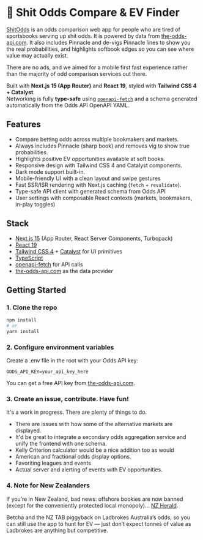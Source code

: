 # 💩 Shit Odds Compare & EV Finder

[ShitOdds](https://www.shitodds.com) is an odds comparison web app for people who are tired of sportsbooks serving up shit odds. It is powered by data from [the-odds-api.com](https://the-odds-api.com). It also includes Pinnacle and de-vigs Pinnacle lines to show you the real probabilities, and highlights softbook edges so you can see where value may actually exist.

There are no ads, and we aimed for a mobile first fast experience rather than the majority of odd comparison services out there.

Built with **Next.js 15 (App Router)** and **React 19**, styled with **Tailwind CSS 4 + Catalyst**.  
Networking is fully **type-safe** using [`openapi-fetch`](https://github.com/drwpow/openapi-fetch) and a schema generated automatically from the Odds API OpenAPI YAML.

## Features

- Compare betting odds across multiple bookmakers and markets.
- Always includes Pinnacle (sharp book) and removes vig to show true probabilities.
- Highlights positive EV opportunities available at soft books.
- Responsive design with Tailwind CSS 4 and Catalyst components.
- Dark mode support built-in.
- Mobile-friendly UI with a clean layout and swipe gestures
- Fast SSR/ISR rendering with Next.js caching (`fetch` + `revalidate`).
- Type-safe API client with generated schema from Odds API
- User settings with composable React contexts (markets, bookmakers, in-play toggles)

## Stack

- [Next.js 15](https://nextjs.org/) (App Router, React Server Components, Turbopack)
- [React 19](https://react.dev/)
- [Tailwind CSS 4](https://tailwindcss.com/) + [Catalyst](https://tailwindui.com/catalyst) for UI primitives
- [TypeScript](https://www.typescriptlang.org/)
- [openapi-fetch](https://github.com/drwpow/openapi-fetch) for API calls
- [the-odds-api.com](https://the-odds-api.com) as the data provider

## Getting Started

### 1. Clone the repo

```bash
npm install
# or
yarn install
```

### 2. Configure environment variables

Create a .env file in the root with your Odds API key:

```env
ODDS_API_KEY=your_api_key_here
```

You can get a free API key from [the-odds-api.com](https://the-odds-api.com).

### 3. Create an issue, contribute. Have fun!

It's a work in progress. There are plenty of things to do.

- There are issues with how some of the alternative markets are displayed.
- It'd be great to integrate a secondary odds aggregation service and unify the frontend with one schema.
- Kelly Criterion calculator would be a nice addition too as would
- American and fractional odds display options.
- Favoriting leagues and events
- Actual server and alerting of events with EV opportunities.

### 4. Note for New Zealanders

If you’re in New Zealand, bad news: offshore bookies are now banned (except for the conveniently protected local monopoly)... [NZ Herald](https://www.nzherald.co.nz/sport/racing/nz-bans-offshore-betting-tab-gains-monopoly-with-new-law/YL2MJEWX25EK5IY5XV7KOJH62Y/).

Betcha and the NZ TAB piggyback on Ladbrokes Australia’s odds, so you can still use the app to hunt for EV — just don’t expect tonnes of value as Ladbrokes are anything but competitive.
